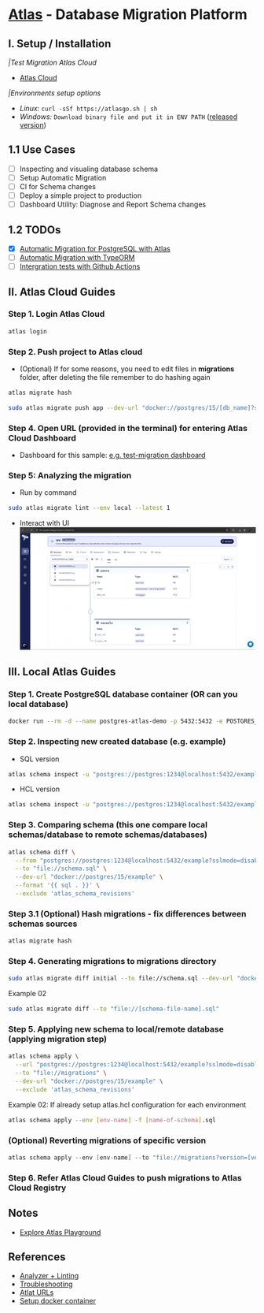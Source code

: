 # [Atlas](https://atlasgo.io/) - Database Migration Platform

## I. Setup / Installation
*|Test Migration Atlas Cloud*
- [Atlas Cloud](https://test-migration.atlasgo.cloud/getting-started)

*|Environments setup options*
- *Linux:* `curl -sSf https://atlasgo.sh | sh`
- *Windows:* `Download binary file and put it in ENV PATH` ([released version](https://release.ariga.io/atlas/atlas-windows-amd64-latest.exe))

## 1.1 Use Cases
- [ ] Inspecting and visualing database schema
- [ ] Setup Automatic Migration
- [ ] CI for Schema changes
- [ ] Deploy a simple project to production
- [ ] Dashboard Utility: Diagnose and Report Schema changes

## 1.2 TODOs
- [x] [Automatic Migration for PostgreSQL with Atlas](https://atlasgo.io/guides/postgres/automatic-migrations)
- [ ] [Automatic Migration with TypeORM](https://atlasgo.io/guides/orms/typeorm)
- [ ] [Intergration tests with Github Actions](https://atlasgo.io/guides/testing/github-actions)

## II. Atlas Cloud Guides
### Step 1. Login Atlas Cloud
```sh
atlas login
```

### Step 2. Push project to Atlas cloud
- (Optional) If for some reasons, you need to edit files in **migrations** folder, after deleting the file remember to do hashing again
```sh
atlas migrate hash
```

```sh
sudo atlas migrate push app --dev-url "docker://postgres/15/[db_name]?search_path=[schema_name]"
```

### Step 4. Open URL (provided in the terminal) for entering Atlas Cloud Dashboard 
- Dashboard for this sample: [e.g. test-migration dashboard](https://test-migration.atlasgo.cloud/getting-started)

### Step 5: Analyzing the migration
- Run by command
```sh
sudo atlas migrate lint --env local --latest 1
```
- Interact with UI
![Dashboard UI](/images/atlas-dashboard-ui.png)


## III. Local Atlas Guides
### Step 1. Create PostgreSQL database container (OR can you local database)
```sh
docker run --rm -d --name postgres-atlas-demo -p 5432:5432 -e POSTGRES_PASSWORD=1234 -e POSTGRES_USER=postgres -e POSTGRES_DB=example postgres
```

### Step 2. Inspecting new created database (e.g. example)
- SQL version
```sh
atlas schema inspect -u "postgres://postgres:1234@localhost:5432/example?sslmode=disable" --format '{{ sql . }}' > schema.sql
```
- HCL version
```sh
atlas schema inspect -u "postgres://postgres:1234@localhost:5432/example?sslmode=disable" > schema.hcl
```

### Step 3. Comparing schema (this one compare local schemas/database to remote schemas/databases)
```sh
atlas schema diff \
  --from "postgres://postgres:1234@localhost:5432/example?sslmode=disable" \
  --to "file://schema.sql" \
  --dev-url "docker://postgres/15/example" \
  --format '{{ sql . }}' \
  --exclude 'atlas_schema_revisions'
```

### Step 3.1 (Optional) Hash migrations - fix differences between schemas sources
```sh
atlas migrate hash
```

### Step 4. Generating migrations to migrations directory
```sh
sudo atlas migrate diff initial --to file://schema.sql --dev-url "docker://postgres/15/example?search_path=public" --format '{{ sql . " " }}
```
Example 02
```sh
sudo atlas migrate diff --to "file://[schema-file-name].sql"
```

### Step 5. Applying new schema to local/remote database (applying migration step)
```sh
atlas schema apply \
  --url "postgres://postgres:1234@localhost:5432/example?sslmode=disable" \
  --to "file://migrations" \
  --dev-url "docker://postgres/15/example" \
  --exclude 'atlas_schema_revisions'
```
Example 02: If already setup atlas.hcl configuration for each environment
```sh
atlas schema apply --env [env-name] -f [name-of-schema].sql
```

### (Optional) Reverting migrations of specific version
```s
atlas schema apply --env [env-name] --to "file://migrations?version=[version_number]"
```

### Step 6. Refer **Atlas Cloud Guides** to push migrations to Atlas Cloud Registry

## Notes
- [Explore Atlas Playground](https://gh.atlasgo.cloud/explore)


## References
- [Analyzer + Linting](https://atlasgo.io/lint/analyzers)
- [Troubleshooting](https://atlasgo.io/blog/2023/04/10/troubleshooting-migrations)
- [Atlat URLs](https://atlasgo.io/concepts/url)
- [Setup docker container](https://atlasgo.io/guides/deploying/image)
